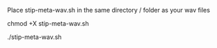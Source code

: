 Place stip-meta-wav.sh in the same directory / folder as your wav files

chmod +X stip-meta-wav.sh

./stip-meta-wav.sh

